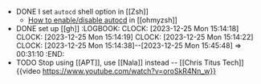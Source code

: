 - DONE I set `autocd` shell option in [[Zsh]]
	- [How to enable/disable autocd](https://github.com/ohmyzsh/ohmyzsh/issues/8025#issuecomment-514285345) in [[ohmyzsh]]
- DONE set up [[gh]]
  :LOGBOOK:
  CLOCK: [2023-12-25 Mon 15:14:18]
  CLOCK: [2023-12-25 Mon 15:14:19]
  CLOCK: [2023-12-25 Mon 15:14:22]
  CLOCK: [2023-12-25 Mon 15:14:38]--[2023-12-25 Mon 15:45:48] =>  00:31:10
  :END:
- TODO Stop using [[APT]], use [[Nala]] instead -- [[Chris Titus Tech]]
  {{video https://www.youtube.com/watch?v=oroSkR4Nn_w}}